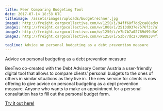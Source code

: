 ```yaml
---
title: Peer Comparing Budgeting Tool
date: 2017-07-14 18:58 UTC
titleimage: /assets/images/uploads/budgetrechner.jpg
image0: http://freight.cargocollective.com/w/1250/i/94ff68f7dd2ca88adc6d27e85fb57654fe200a7471ee093a65c3cd755cfae149/4853101503_fabfa91349_o.jpg
image1: http://freight.cargocollective.com/w/1000/i/2513d937e7576f3c7a71bdfd1d15a82b156e3b5425b2b1d8519d4cee598a1bf2/tumblr_ofy6xbMJmJ1vjn0soo1_1280.jpg
image2: http://freight.cargocollective.com/w/1250/i/e7b7b7a02769d99d8e79d08caddd5fb895a5f93f6d427f6a43e0ae7000b8bc76/BDiF-Done-Carl-Andre-16.jpg
image3: http://freight.cargocollective.com/w/1250/i/53b77dc2730a08304f147d31acf20813734c5a5773f9db2f6ac430dea5fd05f0/52.jpg

tagline: Advice on personal budgeting as a debt prevention measure
---
```


Advice on personal budgeting as a debt prevention measure

BeeTwo co-created with the Debt Advisory Center Austria a user-friendly digital tool that allows to compare clients’ personal budgets to the ones of others in similar situations as they live in.
The new service for clients is now offering to give advice on personal budgeting as a dept prevention measure. Anyone who wants to make an appointment for a personal consultation has to fill out the personal budget form.

[Try it out here!](http://www.budgetberatung.at/budgetrechner/)

